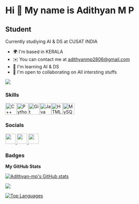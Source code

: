 Hi 👋 My name is Adithyan M P
=============================

Student
-------

Currently studiying AI & DS at CUSAT INDIA

* 🌍  I'm based in KERALA
* ✉️  You can contact me at [adithyanmp2806@gmail.com](mailto:adithyanmp2806@gmail.com)
* 🧠  I'm learning AI & DS
* 🤝  I'm open to collaborating on All intersting stuffs

<a href="https://www.github.com/Adithyan-mp" target="_blank" rel="noreferrer"><img
src="https://img.shields.io/github/followers/Adithyan-mp?logo=github&style=for-the-badge&color=ef4444&labelColor=000000" /></a>
### Skills

<p align="left">
<a href="https://docs.microsoft.com/en-us/cpp/?view=msvc-170" target="_blank" rel="noreferrer"><img src="https://raw.githubusercontent.com/danielcranney/readme-generator/main/public/icons/skills/cplusplus-colored.svg" width="36" height="36" alt="C++" /></a><a href="https://www.python.org/" target="_blank" rel="noreferrer"><img src="https://raw.githubusercontent.com/danielcranney/readme-generator/main/public/icons/skills/python-colored.svg" width="36" height="36" alt="Python" /></a><a href="https://git-scm.com/" target="_blank" rel="noreferrer"><img src="https://raw.githubusercontent.com/danielcranney/readme-generator/main/public/icons/skills/git-colored.svg" width="36" height="36" alt="Git" /></a><a href="https://www.oracle.com/java/" target="_blank" rel="noreferrer"><img src="https://raw.githubusercontent.com/danielcranney/readme-generator/main/public/icons/skills/java-colored.svg" width="36" height="36" alt="Java" /></a><a href="https://developer.mozilla.org/en-US/docs/Glossary/HTML5" target="_blank" rel="noreferrer"><img src="https://raw.githubusercontent.com/danielcranney/readme-generator/main/public/icons/skills/html5-colored.svg" width="36" height="36" alt="HTML5" /></a><a href="https://www.mysql.com/" target="_blank" rel="noreferrer"><img src="https://raw.githubusercontent.com/danielcranney/readme-generator/main/public/icons/skills/mysql-colored.svg" width="36" height="36" alt="MySQL" /></a>
</p>

### Socials
<p align="left">
    <a href="https://www.github.com/Adithyan-mp" target="_blank" rel="noreferrer">
        <picture>
            <source media="(prefers-color-scheme: dark)" srcset="https://raw.githubusercontent.com/danielcranney/readme-generator/main/public/icons/socials/github-dark.svg" />
            <source media="(prefers-color-scheme: light)" srcset="https://raw.githubusercontent.com/danielcranney/readme-generator/main/public/icons/socials/github.svg" />
            <img src="https://raw.githubusercontent.com/danielcranney/readme-generator/main/public/icons/socials/github.svg" width="32" height="32" />
        </picture>
    </a>
    <a href="http://www.instagram.com/_appuz_z_z" target="_blank" rel="noreferrer">
        <picture>
            <source media="(prefers-color-scheme: dark)" srcset="[https://raw.githubusercontent.com/danielcranney/readme-generator/main/public/icons/socials/instagram-dark.svg](https://raw.githubusercontent.com/danielcranney/readme-generator/main/public/icons/socials/instagram.svg)" />
            <source media="(prefers-color-scheme: light)" srcset="https://raw.githubusercontent.com/danielcranney/readme-generator/main/public/icons/socials/instagram.svg" />
            <img src="https://raw.githubusercontent.com/danielcranney/readme-generator/main/public/icons/socials/instagram.svg" width="32" height="32" />
        </picture>
    </a>
    <a href="https://www.linkedin.com/in/adithyan-appu-374a61257" target="_blank" rel="noreferrer">
        <picture>
            <source media="(prefers-color-scheme: dark)" srcset="https://raw.githubusercontent.com/danielcranney/readme-generator/main/public/icons/socials/linkedin-dark.svg" />
            <source media="(prefers-color-scheme: light)" srcset="https://raw.githubusercontent.com/danielcranney/readme-generator/main/public/icons/socials/linkedin.svg" />
            <img src="https://raw.githubusercontent.com/danielcranney/readme-generator/main/public/icons/socials/linkedin.svg" width="32" height="32" />
        </picture>
    </a>
</p>

### Badges

<b>My GitHub Stats</b>

<a href="http://www.github.com/Adithyan-mp"><img src="https://github-readme-stats.vercel.app/api?username=Adithyan-mp&show_icons=true&hide=&count_private=true&title_color=ffffff&text_color=3382ed&icon_color=ef4444&bg_color=000000&hide_border=true&show_icons=true" alt="Adithyan-mp's GitHub stats" /></a>

<a href="http://www.github.com/Adithyan-mp"><img src="https://github-readme-streak-stats.herokuapp.com/?user=Adithyan-mp&stroke=3382ed&background=000000&ring=ffffff&fire=ffffff&currStreakNum=3382ed&currStreakLabel=ffffff&sideNums=3382ed&sideLabels=3382ed&dates=3382ed&hide_border=true" /></a>

<a href="https://github.com/Adithyan-mp" align="left"><img src="https://github-readme-stats.vercel.app/api/top-langs/?username=Adithyan-mp&langs_count=10&title_color=ffffff&text_color=3382ed&icon_color=ef4444&bg_color=000000&hide_border=true&locale=en&custom_title=Top%20%Languages" alt="Top Languages" /></a>
